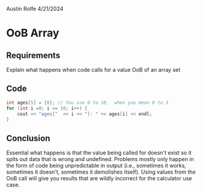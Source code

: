 Austin Rolfe
4/21/2024
# OoB Array
## Requirements
Explain what happens when code calls for a value OoB of an array set
## Code
```cpp
int ages[5] = {0}; // You use 0 to 10,  when you mean 0 to 3
for (int i =0; i <= 10; i++) {
	cout << "ages["  << i << "]: " << ages[i] << endl;
}
```
## Conclusion
Essential what happens is that the value being called for doesn't exist so it spits out data that is wrong and undefined. Problems mostly only happen in the form of code being unpredictable in output (i.e., sometimes it works, sometimes it doesn't, sometimes it demolishes itself). Using values from the OoB call will give you results that are wildly incorrect for the calculator use case.